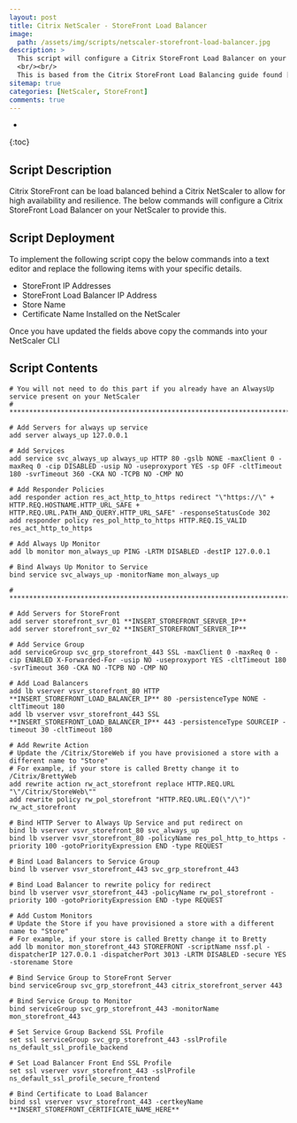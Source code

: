 ```yaml
---
layout: post
title: Citrix NetScaler - StoreFront Load Balancer
image: 
  path: /assets/img/scripts/netscaler-storefront-load-balancer.jpg
description: >
  This script will configure a Citrix StoreFront Load Balancer on your NetScaler. Please note that this will alter the configuration on your Citrix NetScaler and should be tested before implementing into your production environment.
  <br/><br/>
  This is based from the Citrix StoreFront Load Balancing guide found [here](https://docs.citrix.com/en-us/storefront/3-12/integrate-with-netscaler-and-netscaler-gateway/load-balancing-with-netscaler.html)
sitemap: true
categories: [NetScaler, StoreFront]
comments: true
---
```


* 
{:toc}

## Script Description
Citrix StoreFront can be load balanced behind a Citrix NetScaler to allow for high availability and resilience. The below commands will configure a Citrix StoreFront Load Balancer on your NetScaler to provide this.

## Script Deployment

To implement the following script copy the below commands into a text editor and replace the following items with your specific details.

- StoreFront IP Addresses
- StoreFront Load Balancer IP Address
- Store Name
- Certificate Name Installed on the NetScaler

Once you have updated the fields above copy the commands into your NetScaler CLI

## Script Contents

```
# You will not need to do this part if you already have an AlwaysUp service present on your NetScaler
# ***************************************************************************************************

# Add Servers for always up service
add server always_up 127.0.0.1

# Add Services
add service svc_always_up always_up HTTP 80 -gslb NONE -maxClient 0 -maxReq 0 -cip DISABLED -usip NO -useproxyport YES -sp OFF -cltTimeout 180 -svrTimeout 360 -CKA NO -TCPB NO -CMP NO

# Add Responder Policies
add responder action res_act_http_to_https redirect "\"https://\" + HTTP.REQ.HOSTNAME.HTTP_URL_SAFE + HTTP.REQ.URL.PATH_AND_QUERY.HTTP_URL_SAFE" -responseStatusCode 302
add responder policy res_pol_http_to_https HTTP.REQ.IS_VALID res_act_http_to_https

# Add Always Up Monitor
add lb monitor mon_always_up PING -LRTM DISABLED -destIP 127.0.0.1

# Bind Always Up Monitor to Service
bind service svc_always_up -monitorName mon_always_up

# ***************************************************************************************************

# Add Servers for StoreFront
add server storefront_svr_01 **INSERT_STOREFRONT_SERVER_IP**
add server storefront_svr_02 **INSERT_STOREFRONT_SERVER_IP**

# Add Service Group
add serviceGroup svc_grp_storefront_443 SSL -maxClient 0 -maxReq 0 -cip ENABLED X-Forwarded-For -usip NO -useproxyport YES -cltTimeout 180 -svrTimeout 360 -CKA NO -TCPB NO -CMP NO

# Add Load Balancers
add lb vserver vsvr_storefront_80 HTTP **INSERT_STOREFRONT_LOAD_BALANCER_IP** 80 -persistenceType NONE -cltTimeout 180
add lb vserver vsvr_storefront_443 SSL **INSERT_STOREFRONT_LOAD_BALANCER_IP** 443 -persistenceType SOURCEIP -timeout 30 -cltTimeout 180

# Add Rewrite Action
# Update the /Citrix/StoreWeb if you have provisioned a store with a different name to "Store"
# For example, if your store is called Bretty change it to /Citrix/BrettyWeb
add rewrite action rw_act_storefront replace HTTP.REQ.URL "\"/Citrix/StoreWeb\""
add rewrite policy rw_pol_storefront "HTTP.REQ.URL.EQ(\"/\")" rw_act_storefront

# Bind HTTP Server to Always Up Service and put redirect on
bind lb vserver vsvr_storefront_80 svc_always_up
bind lb vserver vsvr_storefront_80 -policyName res_pol_http_to_https -priority 100 -gotoPriorityExpression END -type REQUEST

# Bind Load Balancers to Service Group
bind lb vserver vsvr_storefront_443 svc_grp_storefront_443

# Bind Load Balancer to rewrite policy for redirect
bind lb vserver vsvr_storefront_443 -policyName rw_pol_storefront -priority 100 -gotoPriorityExpression END -type REQUEST

# Add Custom Monitors
# Update the Store if you have provisioned a store with a different name to "Store"
# For example, if your store is called Bretty change it to Bretty
add lb monitor mon_storefront_443 STOREFRONT -scriptName nssf.pl -dispatcherIP 127.0.0.1 -dispatcherPort 3013 -LRTM DISABLED -secure YES -storename Store

# Bind Service Group to StoreFront Server
bind serviceGroup svc_grp_storefront_443 citrix_storefront_server 443

# Bind Service Group to Monitor
bind serviceGroup svc_grp_storefront_443 -monitorName mon_storefront_443

# Set Service Group Backend SSL Profile
set ssl serviceGroup svc_grp_storefront_443 -sslProfile ns_default_ssl_profile_backend

# Set Load Balancer Front End SSL Profile
set ssl vserver vsvr_storefront_443 -sslProfile ns_default_ssl_profile_secure_frontend

# Bind Certificate to Load Balancer
bind ssl vserver vsvr_storefront_443 -certkeyName **INSERT_STOREFRONT_CERTIFICATE_NAME_HERE**
```